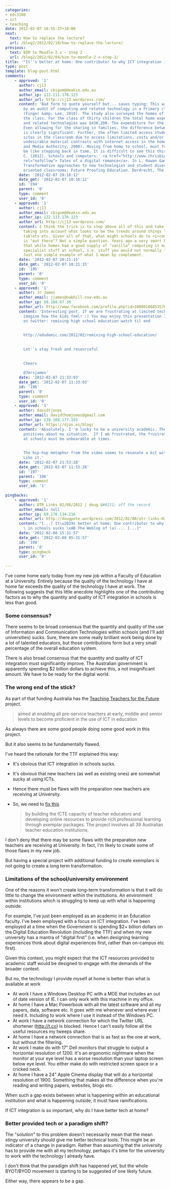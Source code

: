 ```yaml
---
categories:
- edc3100
- ict
- teaching
date: 2012-02-07 16:55:37+10:00
next:
  text: How to replace the lecture?
  url: /blog2/2012/02/10/how-to-replace-the-lecture/
previous:
  text: BIM to Moodle 2.x - Step 2
  url: /blog2/2012/02/04/bim-to-moodle-2-x-step-2/
title: '"It''s better at home: One contributor to why ICT integration in schools sucks"'
type: post
template: blog-post.html
comments:
    - approved: '1'
      author: cj13
      author_email: cbigum@deakin.edu.au
      author_ip: 122.111.176.123
      author_url: http://cj13.wordpress.com/
      content: 'Bad form to quote yourself but... saves typing: This was recently illustrated
        by an audit of computing and related technology in a Primary classroom in NSW
        (Finger &amp; Lee, 2010). The study also surveyed the homes of the children in
        the class. For the class of thirty children the total home expenditure for computing
        and related technologies was $438,200. The expenditure for the classroom was $24,680.
        Even allowing for the sharing in families, the difference between the two locations
        is clearly significant. Further, the often limited access students have to web
        sites in the classroom due to access limitations, costs and/or risks of accessing
        undesirable material contrasts with internet access in the home (Australian Communications
        and Media Authority, 2008). Moving from home to school, must for many students
        be like stepping back in time. It is difficult to see this thirty year trend reversing.   Bigum,
        C. (2012). Schools and computers:  <a href="http://www.chrisbigum.com/cj/FinishedWriting"
        rel="nofollow"> Tales of a digital romance</a>. In L. Rowan &amp; C. Bigum (Eds.),
        Transformative approaches to new technologies and student diversity in futures
        oriented classrooms: Future Proofing Education. Dordrecht, The Netherlands: Springer.'
      date: '2012-02-07 20:16:12'
      date_gmt: '2012-02-07 10:16:12'
      id: '194'
      parent: '0'
      type: comment
      user_id: '0'
    - approved: '1'
      author: cj13
      author_email: cbigum@deakin.edu.au
      author_ip: 122.111.176.123
      author_url: http://cj13.wordpress.com/
      content: I think the trick is to step above all of this and take a much longer view
        taking into account what looks to be the trends around things like smart phones,
        tablets etc. Given all of that, what might schools do to <i>complement</i> what
        is "out there"? Not a simple question. Years ago a very smart Principal argued
        that while homes had a good supply of "vanilla" computing it made sense to offer
        specialist stuff at school, i.e. stuff you would not normally find in the home.
        Just one simple example of what I mean by complement.
      date: '2012-02-07 20:21:15'
      date_gmt: '2012-02-07 10:21:15'
      id: '195'
      parent: '0'
      type: comment
      user_id: '0'
    - approved: '1'
      author: Jr James
      author_email: jjames@oakhill.nsw.edu.au
      author_ip: 58.168.67.36
      author_url: http://www.facebook.com/profile.php?id=100001868535764
      content: 'Interesting post. If we are frustrating at limited technology at school-
        imagine how the kids feel! :) You may enjoy this presentation I came across today
        on twitter: remixing high school education watch til end
    
    
        http://edudemic.com/2012/02/remixing-high-school-education/
    
    
        Let''s stay fresh and resourceful
    
    
        Cheers
    
        @7mrsjames'
      date: '2012-02-07 21:33:03'
      date_gmt: '2012-02-07 11:33:03'
      id: '196'
      parent: '0'
      type: comment
      user_id: '0'
    - approved: '1'
      author: davidtjones
      author_email: davidthomjones@gmail.com
      author_ip: 139.168.177.155
      author_url: https://djon.es/blog/
      content: 'Absolutely. I''m lucky to be a university academic. There are lots of
        positives about my situation.  If I am frustrated, the frustration level for kids
        at schools must be unbearable at times.
    
    
        The hip-hop metaphor from the video seems to resonate a bit with the Edupunk movement.
        Like it.'
      date: '2012-02-07 21:53:28'
      date_gmt: '2012-02-07 11:53:28'
      id: '197'
      parent: '196'
      type: comment
      user_id: '1'
    
pingbacks:
    - approved: '1'
      author: OTR Links 02/08/2012 | doug &#8211; off the record
      author_email: null
      author_ip: 69.170.134.216
      author_url: http://dougpete.wordpress.com/2012/02/08/otr-links-02082012/
      content: "[...] It\u2019s better at home: One contributor to why ICT integration\
        \ in schools sucks \xAB The Weblog of (a) ... [...]"
      date: '2012-02-08 15:31:57'
      date_gmt: '2012-02-08 05:31:57'
      id: '198'
      parent: '0'
      type: pingback
      user_id: '0'
    
---
```

I've come home early today from my new job within a Faculty of Education at a University. Entirely because the quality of the technology I have at home far exceeds the quality of the technology I have at work. The following suggests that this little anecdote highlights one of the contributing factors as to why the quantity and quality of ICT integration in schools is less than good.

### Some consensus?

There seems to be broad consensus that the quantity and quality of the use of Information and Communication Technologies within schools (and I'll add universities) sucks. Sure, there are some really brilliant work being done by a lot of talented educators, but those contributions form but a very small percentage of the overall education system.

There is also broad consensus that the quantity and quality of ICT integration must significantly improve. The Australian government is apparently spending $2 billion dollars to achieve this, a not insignificant amount. We have to be ready for the digital world.

### The wrong end of the stick?

As part of that funding Australia has the [Teaching Teachers for the Future](http://www.ttf.edu.au/) project.

> aimed at enabling all pre-service teachers at early, middle and senior levels to become proficient in the use of ICT in education

As always there are some good people doing some good work in this project.

But it also seems to be fundamentally flawed.

I've heard the rationale for the TTF explained this way:

- It's obvious that ICT integration in schools sucks.
- It's obvious that new teachers (as well as existing ones) are somewhat sucky at using ICTs.
- Hence there must be flaws with the preparation new teachers are receiving at University.
- So, we need to [fix this](http://www.ttf.edu.au/about/about-this-site.html)
    
    > by building the ICTE capacity of teacher educators and developing online resources to provide rich professional learning through exemplar packages. The project involves all 39 Australian teacher education institutions.
    

I don't deny that there may be some flaws with the preparation new teachers are receiving at University. In fact, I'm likely to create some of those flaws in my new job.

But having a special project with additional funding to create exemplars is not going to create a long term transformation.

### Limitations of the school/university environment

One of the reasons it won't create long-term transformation is that it will do little to change the environment within the institutions. An environment within institutions which is struggling to keep up with what is happening outside.

For example, I've just been employed as an academic in an Education faculty. I've been employed with a focus on ICT integration. I've been employed at a time when the Government is spending $2+ billion dollars on the Digital Education Revolution (including the TTF) and when my new university has a mantra of "digital first" (i.e. when designing learning experiences think about digital experiences first, rather than on-campus etc first).

Given this context, you might expect that the ICT resources provided to academic staff would be designed to engage with the demands of the broader context.

But no, the technology I provide myself at home is better than what is available at work

- At work I have a Windows Desktop PC with a MOE that includes an out of date version of IE. I can only work with this machine in my office.
- At home I have a Mac Powerbook with all the latest software and all my papers, data, software etc. It goes with me whenever and where ever I need it. Including to work where I use it instead of the Windows PC.
- At work I have a network connection for which the Twitter URL shortener (http://t.co) is blocked. Hence I can't easily follow all the useful resources my tweeps share.
- At home I have a network connection that is as fast as the one at work, but without the filtering.
- At work I make do with 17" Dell monitors that struggle to output a horizontal resolution of 1200. It's an ergonomic nightmare when the monitor at your eye level has a worse resolution than your laptop screen below eye level. You either make do with restricted screen space or a cricked neck.
- At home I have a 24" Apple Cinema display that will do a horizontal resolution of 1900. Something that makes all the difference when you're reading and writing papers, websites, blogs etc.

When such a gap exists between what is happening within an educational institution and what is happening outside, it must have ramifications.

If ICT integration is so important, why do I have better tech at home?

### Better provided tech or a paradigm shift?

The "solution" to this problem doesn't necessarily mean that the mean stingy university should give me better technical tools. This might be an indicator of a change in paradigm. Rather than assuming that the university has to provide me with all my technology, perhaps it's time for the university to work with the technology I already have.

I don't think that the paradigm shift has happened yet, but the whole BYOT/BYOD movement is starting to be suggested of one likely future.

Either way, there appears to be a gap.